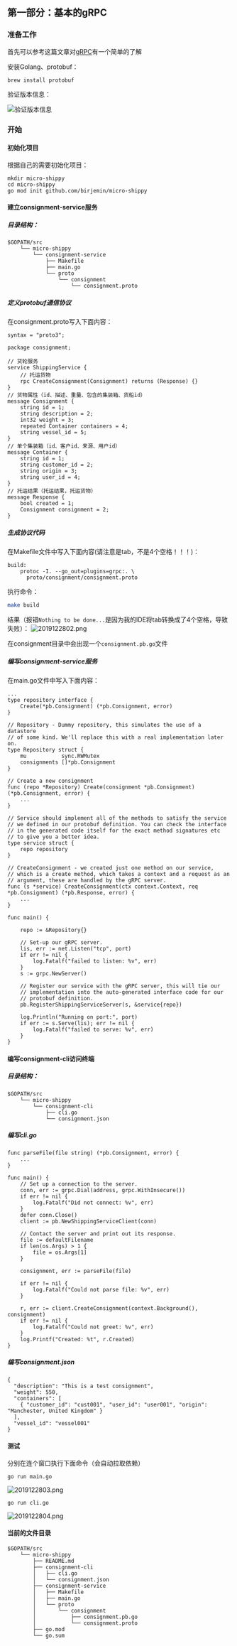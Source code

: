 ## 第一部分：基本的gRPC

### 准备工作
首先可以参考这篇文章对[gRPC](http://birjemin.com/wiki/tech-grpc)有一个简单的了解

安装Golang、protobuf：

```
brew install protobuf
```

验证版本信息：

![验证版本信息](./img/2019122801.png)

### 开始

#### 初始化项目

根据自己的需要初始化项目：

``` 
mkdir micro-shippy
cd micro-shippy
go mod init github.com/birjemin/micro-shippy
```

#### 建立consignment-service服务
##### 目录结构：
```
$GOPATH/src
    └── micro-shippy
        └── consignment-service
            ├── Makefile
            ├── main.go
            └── proto
                └── consignment
                    └── consignment.proto
```

##### 定义protobuf通信协议
在consignment.proto写入下面内容：
```
syntax = "proto3";

package consignment;

// 货轮服务
service ShippingService {
    // 托运货物
    rpc CreateConsignment(Consignment) returns (Response) {}
}
// 货物属性（id、描述、重量、包含的集装箱、货船id）
message Consignment {
    string id = 1;
    string description = 2;
    int32 weight = 3;
    repeated Container containers = 4;
    string vessel_id = 5;
}
// 单个集装箱（id、客户id、来源、用户id）
message Container {
    string id = 1;
    string customer_id = 2;
    string origin = 3;
    string user_id = 4;
}
// 托运结果（托运结果，托运货物）
message Response {
    bool created = 1;
    Consignment consignment = 2;
}
```

##### 生成协议代码
在Makefile文件中写入下面内容(请注意是tab，不是4个空格！！！)：

```
build:
	protoc -I. --go_out=plugins=grpc:. \
	  proto/consignment/consignment.proto
```

执行命令：

```sh
make build
```

结果（报错`Nothing to be done...`是因为我的IDE将tab转换成了4个空格，导致失败）：
![2019122802.png](./img/2019122802.png)

在consignment目录中会出现一个`consignment.pb.go`文件

##### 编写consignment-service服务
在main.go文件中写入下面内容：

```
...
type repository interface {
    Create(*pb.Consignment) (*pb.Consignment, error)
}

// Repository - Dummy repository, this simulates the use of a datastore
// of some kind. We'll replace this with a real implementation later on.
type Repository struct {
    mu           sync.RWMutex
    consignments []*pb.Consignment
}

// Create a new consignment
func (repo *Repository) Create(consignment *pb.Consignment) (*pb.Consignment, error) {
    ...
}

// Service should implement all of the methods to satisfy the service
// we defined in our protobuf definition. You can check the interface
// in the generated code itself for the exact method signatures etc
// to give you a better idea.
type service struct {
    repo repository
}

// CreateConsignment - we created just one method on our service,
// which is a create method, which takes a context and a request as an
// argument, these are handled by the gRPC server.
func (s *service) CreateConsignment(ctx context.Context, req *pb.Consignment) (*pb.Response, error) {
    ...
}

func main() {

    repo := &Repository{}

    // Set-up our gRPC server.
    lis, err := net.Listen("tcp", port)
    if err != nil {
        log.Fatalf("failed to listen: %v", err)
    }
    s := grpc.NewServer()

    // Register our service with the gRPC server, this will tie our
    // implementation into the auto-generated interface code for our
    // protobuf definition.
    pb.RegisterShippingServiceServer(s, &service{repo})

    log.Println("Running on port:", port)
    if err := s.Serve(lis); err != nil {
        log.Fatalf("failed to serve: %v", err)
    }
}

```

#### 编写consignment-cli访问终端
##### 目录结构：

```
$GOPATH/src
    └── micro-shippy
        └── consignment-cli
            ├── cli.go
            └── consignment.json
```

##### 编写cli.go

```
func parseFile(file string) (*pb.Consignment, error) {
    ...
}

func main() {
    // Set up a connection to the server.
    conn, err := grpc.Dial(address, grpc.WithInsecure())
    if err != nil {
        log.Fatalf("Did not connect: %v", err)
    }
    defer conn.Close()
    client := pb.NewShippingServiceClient(conn)

    // Contact the server and print out its response.
    file := defaultFilename
    if len(os.Args) > 1 {
        file = os.Args[1]
    }

    consignment, err := parseFile(file)

    if err != nil {
        log.Fatalf("Could not parse file: %v", err)
    }

    r, err := client.CreateConsignment(context.Background(), consignment)
    if err != nil {
        log.Fatalf("Could not greet: %v", err)
    }
    log.Printf("Created: %t", r.Created)
}

```

##### 编写consignment.json
```
{
  "description": "This is a test consignment",
  "weight": 550,
  "containers": [
    { "customer_id": "cust001", "user_id": "user001", "origin": "Manchester, United Kingdom" }
  ],
  "vessel_id": "vessel001"
}
```

#### 测试
分别在连个窗口执行下面命令（会自动拉取依赖）

```
go run main.go
```

![2019122803.png](./img/2019122803.png)

```
go run cli.go
```
![2019122804.png](./img/2019122804.png)

#### 当前的文件目录
```
$GOPATH/src
    └── micro-shippy
        ├── README.md
        ├── consignment-cli
        │   ├── cli.go
        │   └── consignment.json
        ├── consignment-service
        │   ├── Makefile
        │   ├── main.go
        │   └── proto
        │       └── consignment
        │           ├── consignment.pb.go
        │           └── consignment.proto
        ├── go.mod
        └── go.sum
```